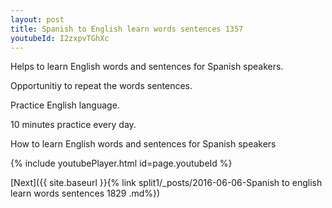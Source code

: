 ```yaml
---
layout: post
title: Spanish to English learn words sentences 1357 
youtubeId: I2zxpvTGhXc
---
```

 
 
Helps to learn English words and sentences for Spanish speakers.

Opportunitiy to repeat the words sentences. 

Practice English language. 
 
10 minutes practice every day. 
 
How to learn English words and sentences for Spanish speakers 
 
{% include youtubePlayer.html id=page.youtubeId %}
 
 
[Next]({{ site.baseurl }}{% link  split1/_posts/2016-06-06-Spanish to english learn words sentences 1829 .md%})
 
